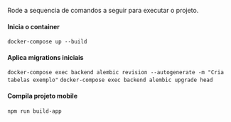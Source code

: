 Rode a sequencia de comandos a seguir para executar o projeto.

#### Inicia o container
`docker-compose up --build`

#### Aplica migrations iniciais
`docker-compose exec backend alembic revision --autogenerate -m "Cria tabelas exemplo"`
`docker-compose exec backend alembic upgrade head`

#### Compila projeto mobile
`npm run build-app`